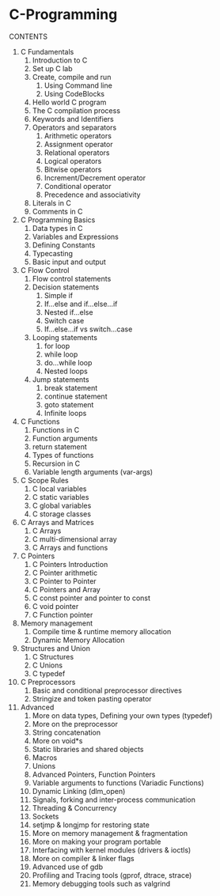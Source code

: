 # C-Programming

CONTENTS

1. C Fundamentals
	1. Introduction to C
	2. Set up C lab
	3. Create, compile and run
		1. Using Command line
		2. Using CodeBlocks
	4. Hello world C program
	5. The C compilation process
	6. Keywords and Identifiers
	7. Operators and separators
		1. Arithmetic operators
		2. Assignment operator
		3. Relational operators
		4. Logical operators
		5. Bitwise operators
		6. Increment/Decrement operator
		7. Conditional operator
		8. Precedence and associativity
	8. Literals in C
	9. Comments in C
2. C Programming Basics
	1. Data types in C
	2. Variables and Expressions
	3. Defining Constants
	4. Typecasting
	5. Basic input and output
3. C Flow Control
	1. Flow control statements
	2. Decision statements
		1. Simple if
		2. If…else and if…else…if
		3. Nested if…else
		4. Switch case
		5. If…else…if vs switch…case
	3. Looping statements
		1. for loop
		2. while loop
		3. do…while loop
		4. Nested loops
	4. Jump statements
		1. break statement
		2. continue statement
		3. goto statement
		4. Infinite loops
4. C Functions
	1. Functions in C
	2. Function arguments
	3. return statement
	4. Types of functions
	5. Recursion in C
	6. Variable length arguments (var-args)
5. C Scope Rules
	1. C local variables
	2. C static variables
	3. C global variables
	4. C storage classes
6. C Arrays and Matrices
	1. C Arrays
	2. C multi-dimensional array
	3. C Arrays and functions
7. C Pointers
	1. C Pointers Introduction
	2. C Pointer arithmetic
	3. C Pointer to Pointer
	4. C Pointers and Array
	5. C const pointer and pointer to const
	6. C void pointer
	7. C Function pointer
8. Memory management
	1. Compile time & runtime memory allocation
	2. Dynamic Memory Allocation
9. Structures and Union
	1. C Structures
	2. C Unions
	3. C typedef
10. C Preprocessors
	1. Basic and conditional preprocessor directives
	2. Stringize and token pasting operator
11. Advanced
	1. More on data types, Defining your own types (typedef)
	2. More on the preprocessor 
	3. String concatenation
	4. More on void*s
	5. Static libraries and shared objects
	6. Macros
	7. Unions
	8. Advanced Pointers, Function Pointers
   	9. Variable arguments to functions (Variadic Functions)
   	10. Dynamic Linking (dlm_open)
   	11. Signals, forking and inter-process communication
   	12. Threading & Concurrency
   	13. Sockets
   	14. setjmp & longjmp for restoring state
   	15. More on memory management & fragmentation
   	16. More on making your program portable
   	17. Interfacing with kernel modules (drivers & ioctls)
   	18. More on compiler & linker flags
   	19. Advanced use of gdb
   	20. Profiling and Tracing tools (gprof, dtrace, strace)
   	21. Memory debugging tools such as valgrind
   
